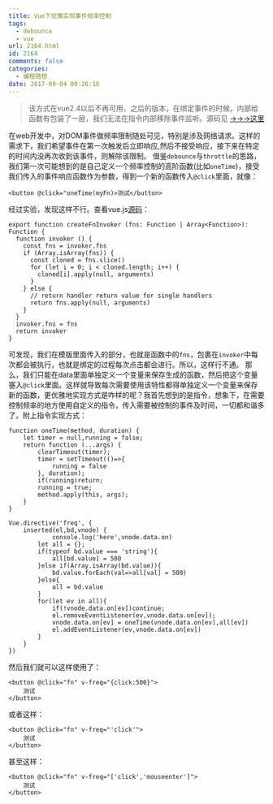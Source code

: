 ```yaml
---
title: Vue下优雅实现事件频率控制
tags:
  - debounce
  - vue
url: 2164.html
id: 2164
comments: false
categories:
  - 编程随想
date: 2017-09-04 09:26:18
---
```


> 该方式在vue2.4以后不再可用，之后的版本，在绑定事件的时候，内部给函数有包装了一层，我们无法在指令内部移除事件监听。源码见 [->->->这里](https://github.com/vuejs/vue/blob/c3553196b8b15a71f982bd5e04c61be52e87c828/src/platforms/web/runtime/modules/events.js#L48)

在web开发中，对DOM事件做频率限制随处可见，特别是涉及网络请求。这样的需求下，我们希望事件在第一次触发后立即响应,然后不接受响应，接下来在特定的时间内没再次收到该事件，则解除该限制。 借鉴`debounce`与`throttle`的思路，我们第一次可能想到的是自己定义一个频率控制的高阶函数(比如`oneTime`)，接受我们传入的事件响应函数作为参数，得到一个新的函数传入`@click`里面，就像：

    <button @click="oneTime(myFn)>测试</button>
    

经过实验，发现这样不行。查看vue.js[源码](https://github.com/vuejs/vue/blob/91deb4fd910afd51137820f120d4c26d0a99e629/src/core/vdom/helpers/update-listeners.js#L26)：

    export function createFnInvoker (fns: Function | Array<Function>): Function {
      function invoker () {
        const fns = invoker.fns
        if (Array.isArray(fns)) {
          const cloned = fns.slice()
          for (let i = 0; i < cloned.length; i++) {
            cloned[i].apply(null, arguments)
          }
        } else {
          // return handler return value for single handlers
          return fns.apply(null, arguments)
        }
      }
      invoker.fns = fns
      return invoker
    }
    

可发现，我们在模版里面传入的部分，也就是函数中的`fns`，包裹在`invoker`中每次都会被执行，也就是绑定的过程每次点击都会进行。所以，这样行不通。 那么，我们只能在data里面单独定义一个变量来保存生成的函数，然后把这个变量塞入`@click`里面。这样就导致每次需要使用该特性都得单独定义一个变量来保存新的函数，更优雅地实现方式是咋样的呢？我首先想到的是指令，想象下，在需要控制频率的地方使用自定义的指令，传入需要被控制的事件及时间，一切都和谐多了。附上指令实现方式：

    function oneTime(method, duration) {
        let timer = null,running = false;
        return function (...args) {
            clearTimeout(timer);
            timer = setTimeout(()=>{
                running = false
            }, duration);
            if(running)return;
            running = true;
            method.apply(this, args);
        }
    }
    
    Vue.directive('freq', { 
        inserted(el,bd,vnode) { 
                console.log('here',vnode.data.on)
            let all = {};
            if(typeof bd.value === 'string'){
                all[bd.value] = 500
            }else if(Array.isArray(bd.value)){
                bd.value.forEach(val=>all[val] = 500)
            }else{
                all = bd.value
            }
            for(let ev in all){
                if(!vnode.data.on[ev])continue;
                el.removeEventListener(ev,vnode.data.on[ev]);
                vnode.data.on[ev] = oneTime(vnode.data.on[ev],all[ev])
                el.addEventListener(ev,vnode.data.on[ev])
            }
        }
    })
    

然后我们就可以这样使用了：

    <button @click="fn" v-freq="{click:500}">
        测试
    </button>
    

或者这样：

    <button @click="fn" v-freq="'click'">
        测试
    </button>
    

甚至这样：

    <button @click="fn" v-freq="['click','mouseenter']">
        测试
    </button>